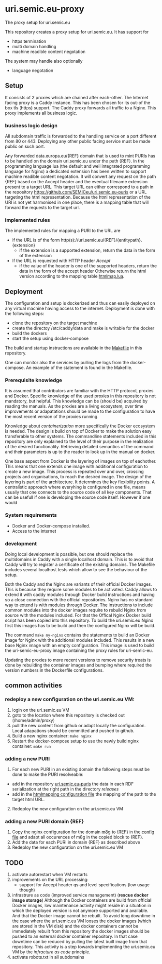 # uri.semic.eu-proxy
The proxy setup for uri.semic.eu


This repository creates a proxy setup for uri.semic.eu.
It has support for 
   - https termination
   - multi domain handling
   - machine readible content negotation 

The system may handle also optionally
   - language negotation 

## Setup

It consists of 2 proxies which are chained after each-other.
The Internet facing proxy is a Caddy instance. This has been chosen for its out-of the box tls (https) support.
The Caddy proxy forwards all traffic to a Nginx. This proxy implements all business logic.


### business logic design

All subdomain traffic is forwarded to the handling service on a port different from 80 or 443.
Deploying any other public facing service must be made public on such port. 

Any forwarded data.europa.eu/{REF} domain that is used to mint PURIs has to be handled on the domain uri.semic.eu under the path {REF}.
In the programming language lua (the default and well integrated programming language for Nginx) a dedicated extension has been written to support machine readible content negotation.
It will convert any request on the path {REF} based on the Accept header and the eventual filename extension present to a target URL.
This target URL can either correspond to a path in the repository https://github.com/SEMICeu/uri.semic.eu-puris or a URL targeting the html representation.
Because the html representation of the URI is not yet harmonised in one place, there is a mapping table that will forward the requests to the target url.

### implemented rules
The implemented rules for mapping a PURI to the URL are
  
  - If the URL is of the form http(s)://uri.semic.eu/{REF}/{entitypath}.{extension} 
     - if the extension is a supported extension, return the data in the form of the extension 
  - If the URL is requested with HTTP header _Accept_
     - if the value of the header is one of the supported headers, return the data in the form of the accept header
  Otherwise return the html version according to the mapping table [htmlmap.lua](https://github.com/SEMICeu/uri.semic.eu-proxy/blob/main/htmlmap.lua).

## Deployment
The configuration and setup is dockerized and thus can easily deployed on any virtual machine having access to the internet. 
Deployment is done with the following steps:

   - clone the repository on the target machine
   - create the directoy /etc/caddy/data and make is writable for the docker 
   - build the dockers
   - start the setup using docker-compose

The build and startup instructions are available in the [Makefile](https://github.com/SEMICeu/uri.semic.eu-proxy/blob/main/Makefile) in this repository.

One can monitor also the services by pulling the logs from the docker-compose. An example of the statement is found in the Makefile.

### Prerequisite knowledge
It is assumed that contributors are familiar with the HTTP protocol, proxies and Docker. Specific knowledge of the used proxies in this repository is not mandatory, but helpful. This knowledge can be (should be) acquired by reading the manuals. As the proxies are a living ecosystem, over time improvements or adapatations should be made to the configuration to have the most recent version of the proxies running.

Knowledge about _containerization_ more specifically the Docker ecosystem is needed. The design is build on top of Docker to make the solution easy transferable to other systems. The commandline statements included in this repository are only explained to the level of their purpose in the realization of the desired functionality. Retrieving detailed semantics of the command and their parameters is up to the reader to look up in the manual on docker.

One base aspect from Docker is the layering of images on top of eachother. This means that one extends one image with additional configuration to create a new image. This process is repeated over and over, crossing projects and organisations, to reach the desired image. The design of the layering is part of the architecture. It determines the key flexibility points. A centralistic approach where everyhing is configured in one file, means usually that one connects to the source code of all key components. That can be usefull if one is developing the source code itself. However if one would 


### System requirements

- Docker and Docker-compose installed.
- Access to the internet

### development
Doing local development is possible, but one should replace the multidomains in Caddy  with a single localhost domain. This is to avoid that Caddy will try to register a certificate of the existing domains.
The Makefile includes several localhost tests which allow to see the behaviour of the setup.

Both the Caddy and the Nginx are variants of their official Docker images. This is because they require some modules to be activated.
Caddy allows to extend it with caddy modules through Docker build instructions and having so a close connection with the official repositories.
Nginx has no standard way to extend is with modules through Docker. The instructions to include common modules into the docker images require to rebuild Nginx from source with the modules included.
For that the Offical Nginx Docker build script has been copied into this repository. To build the uri.semic.eu Nginx first this images has to be build and then the configured Nginx will be build.

The command `make my-nginx` contains the statements to build an Docker image for Nginx with the additional modules included. This results in a new base Nginx image with an empty configuration. This image is used to build the uri-semic-eu-proxy image containing the proxy rules for uri-semic-eu. 

Updating the proxies to more recent versions to remove security treats is done by rebuilding the container images and bumping where required the version numbers in the Dockerfile configurations. 



## common activities

### redeploy a new configuration on the uri.semic.eu VM:
1. login on the uri.semic.eu VM 
2. goto to the location where this repository is checked out (/home/admin/proxy) 
3. pull the new content from github or adapt locally the configuration. Local adapations should be committed and pushed to github.
4. Build a new nginx container: `make nginx`
5. Restart the docker-compose setup to use the newly build nginx container: `make run`

### adding a new PURI
1. For each new PURI in an existing domain the following steps must be done to make the PURI resolveable:
  - add in the repository [uri.semic.eu-puris](https://github.com/SEMICeu/uri.semic.eu-puris) the data in each RDF serialization at the right path in the directory _releases_
  - add in the [htmlmapping configuration file](https://github.com/SEMICeu/uri.semic.eu-proxy/blob/main/htmlmap.lua) the mapping of the path to the target html URL.
 
2. Redeploy the new configuration on the uri.semic.eu VM

### adding a new PURI domain {REF} 
1. Copy the nginx configuration for the domain [m8g](https://github.com/SEMICeu/uri.semic.eu-proxy/blob/main/urisemic.nginx.conf.d#L145) to {REF} in the [config file](https://github.com/SEMICeu/uri.semic.eu-proxy/blob/main/urisemic.nginx.conf.d) and adapt all occurences of m8g in the copied block to {REF}.
2. Add the data for each PURI in domain {REF} as described above
3. Redeploy the new configuration on the uri.semic.eu VM



## TODO

1. activate autorestart when VM restarts
2. improvements on the URL processing:
     - support for Accept header qs and level specifications (low usage though)
3. infrastrure as code (improved service management)
     (**rescue docker image storage**)
     Although the Docker containers are build from official Docker images, low maintenance activity might reside in a situation in which the deployed version is not anymore supported and available. And that the Docker image cannot be rebuilt. To avoid long downtime in the case where the uri.semic.eu VM looses the docker images (which are stored in the VM disk) and the docker containers cannot be immediately rebuilt from this repository the docker images should be pushed to an external docker container repository. In that case downtime can be reduced by pulling the latest built image from that repository. This activity is a step towards implementing the uri.semic.eu VM by the _infracture as code_ principle.         
4. activate robots.txt in all subdomains  


